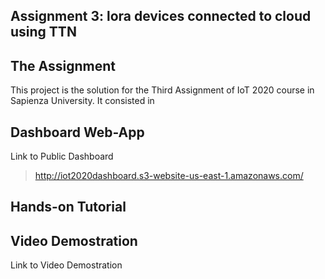
## Assignment 3: lora devices connected to cloud using TTN
## The Assignment
This project is the solution for the Third Assignment of IoT 2020 course in Sapienza University. It consisted in 




## Dashboard Web-App
Link to Public Dashboard
>http://iot2020dashboard.s3-website-us-east-1.amazonaws.com/

## Hands-on Tutorial
>

## Video Demostration
Link to Video Demostration
>

